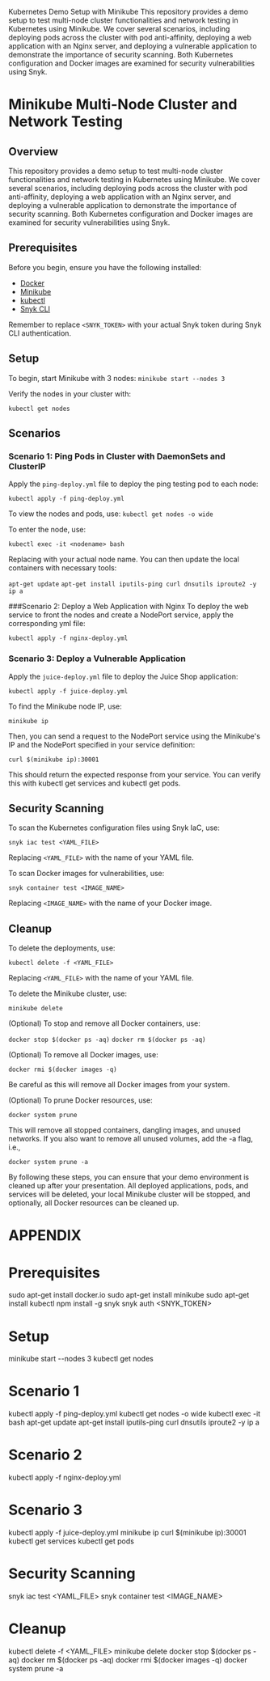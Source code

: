 Kubernetes Demo Setup with Minikube
This repository provides a demo setup to test multi-node cluster functionalities and network testing in Kubernetes using Minikube. We cover several scenarios, including deploying pods across the cluster with pod anti-affinity, deploying a web application with an Nginx server, and deploying a vulnerable application to demonstrate the importance of security scanning. Both Kubernetes configuration and Docker images are examined for security vulnerabilities using Snyk.

# Minikube Multi-Node Cluster and Network Testing

## Overview
This repository provides a demo setup to test multi-node cluster functionalities and network testing in Kubernetes using Minikube. We cover several scenarios, including deploying pods across the cluster with pod anti-affinity, deploying a web application with an Nginx server, and deploying a vulnerable application to demonstrate the importance of security scanning. Both Kubernetes configuration and Docker images are examined for security vulnerabilities using Snyk.

## Prerequisites
Before you begin, ensure you have the following installed:
- [Docker](https://docs.docker.com/get-docker/)
- [Minikube](https://minikube.sigs.k8s.io/docs/start/)
- [kubectl](https://kubernetes.io/docs/tasks/tools/)
- [Snyk CLI](https://support.snyk.io/hc/en-us/articles/360003812578-CLI-reference)

Remember to replace `<SNYK_TOKEN>` with your actual Snyk token during Snyk CLI authentication.

## Setup
To begin, start Minikube with 3 nodes:
  ```minikube start --nodes 3```

Verify the nodes in your cluster with:

  ```kubectl get nodes```


## Scenarios

### Scenario 1: Ping Pods in Cluster with DaemonSets and ClusterIP

Apply the `ping-deploy.yml` file to deploy the ping testing pod to each node:


  ```kubectl apply -f ping-deploy.yml```

To view the nodes and pods, use:
  ```kubectl get nodes -o wide```

To enter the node, use:

  ```kubectl exec -it <nodename> bash```

Replacing <nodename> with your actual node name. You can then update the local containers with necessary tools:

  ```apt-get update```
  ```apt-get install iputils-ping curl dnsutils iproute2 -y```
  ```ip a```

###Scenario 2: Deploy a Web Application with Nginx
To deploy the web service to front the nodes and create a NodePort service, apply the corresponding yml file:

  ```kubectl apply -f nginx-deploy.yml```

### Scenario 3: Deploy a Vulnerable Application

Apply the `juice-deploy.yml` file to deploy the Juice Shop application:

  ```kubectl apply -f juice-deploy.yml```

To find the Minikube node IP, use:

  ```minikube ip```

Then, you can send a request to the NodePort service using the Minikube's IP and the NodePort specified in your service definition:

  ```curl $(minikube ip):30001```

This should return the expected response from your service. You can verify this with kubectl get services and kubectl get pods.

## Security Scanning
To scan the Kubernetes configuration files using Snyk IaC, use:

  ```snyk iac test <YAML_FILE>```

Replacing `<YAML_FILE>` with the name of your YAML file.

To scan Docker images for vulnerabilities, use:

  ```snyk container test <IMAGE_NAME>```

Replacing `<IMAGE_NAME>` with the name of your Docker image.

## Cleanup

To delete the deployments, use:

  ```kubectl delete -f <YAML_FILE>```

Replacing `<YAML_FILE>` with the name of your YAML file.

To delete the Minikube cluster, use:

  ```minikube delete```

(Optional) To stop and remove all Docker containers, use:

  ```docker stop $(docker ps -aq)```
  ```docker rm $(docker ps -aq)```


(Optional) To remove all Docker images, use:

  ```docker rmi $(docker images -q)```

Be careful as this will remove all Docker images from your system.

(Optional) To prune Docker resources, use:

  ```docker system prune```

This will remove all stopped containers, dangling images, and unused networks. If you also want to remove all unused volumes, add the -a flag, i.e., 

  ```docker system prune -a```

By following these steps, you can ensure that your demo environment is cleaned up after your presentation. All deployed applications, pods, and services will be deleted, your local Minikube cluster will be stopped, and optionally, all Docker resources can be cleaned up.


# APPENDIX

# Prerequisites
sudo apt-get install docker.io
sudo apt-get install minikube
sudo apt-get install kubectl
npm install -g snyk
snyk auth <SNYK_TOKEN>

# Setup
minikube start --nodes 3
kubectl get nodes

# Scenario 1
kubectl apply -f ping-deploy.yml
kubectl get nodes -o wide
kubectl exec -it <nodename> bash
apt-get update
apt-get install iputils-ping curl dnsutils iproute2 -y
ip a

# Scenario 2
kubectl apply -f nginx-deploy.yml

# Scenario 3
kubectl apply -f juice-deploy.yml
minikube ip
curl $(minikube ip):30001
kubectl get services
kubectl get pods

# Security Scanning
snyk iac test <YAML_FILE>
snyk container test <IMAGE_NAME>

# Cleanup
kubectl delete -f <YAML_FILE>
minikube delete
docker stop $(docker ps -aq)
docker rm $(docker ps -aq)
docker rmi $(docker images -q)
docker system prune -a

